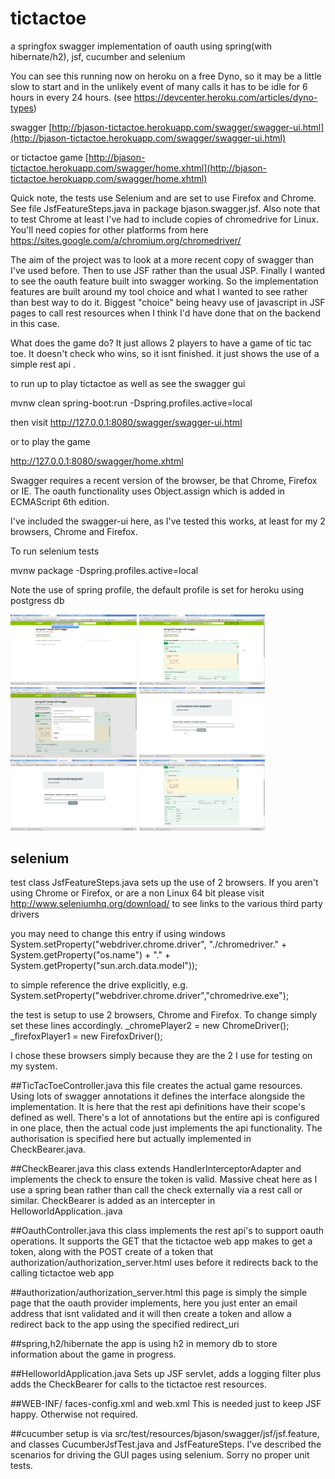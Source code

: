 # tictactoe
a springfox swagger implementation of oauth using spring(with hibernate/h2), jsf, cucumber and selenium

You can see this running now on heroku on a free Dyno, so it may be a little slow to start and in the unlikely event of many calls 
it has to be idle for 6 hours in every 24 hours. (see https://devcenter.heroku.com/articles/dyno-types)

swagger [http://bjason-tictactoe.herokuapp.com/swagger/swagger-ui.html](http://bjason-tictactoe.herokuapp.com/swagger/swagger-ui.html)

or tictactoe game [http://bjason-tictactoe.herokuapp.com/swagger/home.xhtml](http://bjason-tictactoe.herokuapp.com/swagger/home.xhtml)

Quick note, the tests use Selenium and are set to use Firefox and Chrome. See file JsfFeatureSteps.java in package bjason.swagger.jsf. Also note that to test Chrome at least I've had to include copies of chromedrive for Linux.  You'll need copies for other platforms from here https://sites.google.com/a/chromium.org/chromedriver/

The aim of the project was to look at a more recent copy of swagger than I've used before. Then to use JSF rather than the usual JSP. Finally I wanted to see the oauth feature built into swagger working. So the implementation features are built around my tool choice and what I wanted to see rather than best way to do it. Biggest "choice" being heavy use of javascript in JSF pages to call rest resources when I think I'd have done that on the backend in this case.

What does the game do? It just allows 2 players to have a game of tic tac toe. It doesn't check who wins, so it isnt finished. it just shows the use of a simple rest api .

to run up to play tictactoe as well as see the swagger gui

mvnw clean spring-boot:run -Dspring.profiles.active=local

then visit http://127.0.0.1:8080/swagger/swagger-ui.html

or to play the game 

http://127.0.0.1:8080/swagger/home.xhtml

Swagger requires a recent version of the browser, be that Chrome, Firefox or IE. The oauth functionality uses Object.assign which is added in ECMAScript 6th edition.

I've included the swagger-ui here, as I've tested this works, at least for my 2 browsers, Chrome and Firefox.

To run selenium tests

mvnw package -Dspring.profiles.active=local

Note the use of spring profile, the default profile is set for heroku using postgress db

<img src="/screen/Screenshot1-Swagger%20UI%20-%20Google%20Chrome.png" width="40%"/>
<img src="/screen/Screenshot2-Swagger%20UI%20-%20Google%20Chrome.png" width="40%"/>
<img src="/screen/Screenshot3-Swagger%20UI%20-%20Google%20Chrome.png" width="40%"/>
<img src="/screen/Screenshot4-authorization%20page%20-%20Google%20Chrome.png" width="40%"/>
<img src="/screen/Screenshot5-authorization%20page%20-%20Google%20Chrome.png" width="40%"/>
<img src="/screen/Screenshot6-Swagger%20UI%20-%20Google%20Chrome.png" width="40%"/>

## selenium
test class JsfFeatureSteps.java sets up the use of 2 browsers. If you aren't using Chrome or Firefox, or are a 
non Linux 64 bit please visit http://www.seleniumhq.org/download/ to see links to the various third party drivers

you may need to change this entry if using windows
System.setProperty("webdriver.chrome.driver",
				"./chromedriver." + System.getProperty("os.name") + "."
						+ System.getProperty("sun.arch.data.model"));
						
to simple reference the drive explicitly, e.g. System.setProperty("webdriver.chrome.driver","chromedrive.exe");

the test is setup to use 2 browsers, Chrome and Firefox. To change simply set these lines accordingly.
_chromePlayer2 = new ChromeDriver();
_firefoxPlayer1 = new FirefoxDriver();

I chose these browsers simply because they are the 2 I use for testing on my system.

##TicTacToeController.java
this file creates the actual game resources. Using lots of swagger annotations it defines the interface alongside the implementation. 
It is here that the rest api definitions have their scope's defined as well. There's a lot of annotations but the entire api is configured in one place,
then the actual code just implements the api functionality. The authorisation is specified here but actually implemented in CheckBearer.java.

##CheckBearer.java
this class extends HandlerInterceptorAdapter and implements the check to ensure the token is valid. Massive cheat here as I use a 
spring bean rather than call the check externally via a rest call or similar.
CheckBearer is added as an intercepter in HelloworldApplication..java

##OauthController.java
this class implements the rest api's to support oauth operations. It supports the GET that the tictactoe web app makes to get a token, along 
with the POST create of a token that authorization/authorization_server.html uses before it redirects back to the calling tictactoe web app

##authorization/authorization_server.html
this page is simply the simple page that the oauth provider implements, here you just enter an email address that isnt validated and it will then
create a token and allow a redirect back to the app using the specified redirect_uri

##spring,h2/hibernate
the app is using h2 in memory db to store information about the game in progress. 

##HelloworldApplication.java
Sets up JSF servlet, adds a logging filter plus adds the CheckBearer for calls to the tictactoe rest resources.

##WEB-INF/   faces-config.xml and web.xml
This is needed just to keep JSF happy. Otherwise not required.

##cucumber
setup is via src/test/resources/bjason/swagger/jsf/jsf.feature, and classes CucumberJsfTest.java and JsfFeatureSteps. I've described the
scenarios for driving the GUI pages using selenium. Sorry no proper unit tests.
